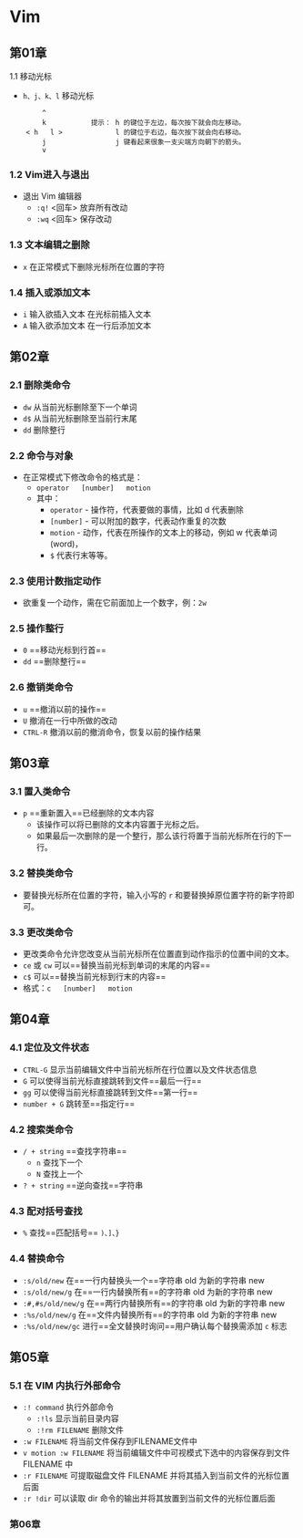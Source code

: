# Vim

## 第01章

1.1 移动光标

*  `h、j、k、l` 移动光标

```
        ^
        k		    提示： h 的键位于左边，每次按下就会向左移动。
    < h   l >		      l 的键位于右边，每次按下就会向右移动。
        j			      j 键看起来很象一支尖端方向朝下的箭头。
        v
```

### 1.2 Vim进入与退出

* 退出 Vim 编辑器
     *  `:q!`  <回车> 放弃所有改动
     *  `:wq`  <回车> 保存改动

### 1.3 文本编辑之删除

* `x` 在正常模式下删除光标所在位置的字符

### 1.4 插入或添加文本

* `i` 输入欲插入文本 <ESC> 在光标前插入文本
* `A` 输入欲添加文本 <ESC> 在一行后添加文本

## 第02章

### 2.1 删除类命令

* `dw` 从当前光标删除至下一个单词
* `d$` 从当前光标删除至当前行末尾
* `dd` 删除整行

### 2.2 命令与对象

* 在正常模式下修改命令的格式是：
  * `operator   [number]   motion`
  * 其中：
    * `operator` - 操作符，代表要做的事情，比如 d 代表删除
    * `[number]` - 可以附加的数字，代表动作重复的次数
    * `motion`   - 动作，代表在所操作的文本上的移动，例如 w 代表单词(word)，
    * `$` 代表行末等等。

### 2.3 使用计数指定动作

* 欲重复一个动作，需在它前面加上一个数字，例：`2w`

### 2.5 操作整行

* `0` ==移动光标到行首==
* `dd` ==删除整行==

### 2.6 撤销类命令

* `u` ==撤消以前的操作==
* `U` 撤消在一行中所做的改动
* `CTRL-R` 撤消以前的撤消命令，恢复以前的操作结果

## 第03章

### 3.1 置入类命令

* `p` ==重新置入==已经删除的文本内容
  * 该操作可以将已删除的文本内容置于光标之后。	
  * 如果最后一次删除的是一个整行，那么该行将置于当前光标所在行的下一行。

### 3.2 替换类命令

* 要替换光标所在位置的字符，输入小写的 `r` 和要替换掉原位置字符的新字符即可。

### 3.3 更改类命令

*  更改类命令允许您改变从当前光标所在位置直到动作指示的位置中间的文本。
  * `ce` 或 `cw` 可以==替换当前光标到单词的末尾的内容==
  * `c$` 可以==替换当前光标到行末的内容==
  * 格式：`c   [number]   motion`

## 第04章

### 4.1 定位及文件状态

* `CTRL-G` 显示当前编辑文件中当前光标所在行位置以及文件状态信息
* `G` 可以使得当前光标直接跳转到文件==最后一行==
* `gg` 可以使得当前光标直接跳转到文件==第一行==
* `number + G` 跳转至==指定行==

### 4.2 搜索类命令

* `/ + string` ==查找字符串==
  * `n` 查找下一个
  * `N` 查找上一个
* `? + string` ==逆向查找==字符串

### 4.3 配对括号查找

* `%` 查找==匹配括号== `)、]、}`

### 4.4 替换命令

* `:s/old/new` 在==一行内替换头一个==字符串 old 为新的字符串 new
* `:s/old/new/g` 在==一行内替换所有==的字符串 old 为新的字符串 new
* `:#,#s/old/new/g` 在==两行内替换所有==的字符串 old 为新的字符串 new
* `:%s/old/new/g` 在==文件内替换所有==的字符串 old 为新的字符串 new
* `:%s/old/new/gc` 进行==全文替换时询问==用户确认每个替换需添加 `c` 标志

## 第05章

### 5.1 在 VIM 内执行外部命令

* `:! command` 执行外部命令
  * `:!ls` 显示当前目录内容
  * `:!rm FILENAME` 删除文件
* `:w FILENAME` 将当前文件保存到FILENAME文件中
* `v motion :w FILENAME` 将当前编辑文件中可视模式下选中的内容保存到文件
  FILENAME 中
* `:r FILENAME` 可提取磁盘文件 FILENAME 并将其插入到当前文件的光标位置后面
* `:r !dir` 可以读取 dir 命令的输出并将其放置到当前文件的光标位置后面

### 第06章

